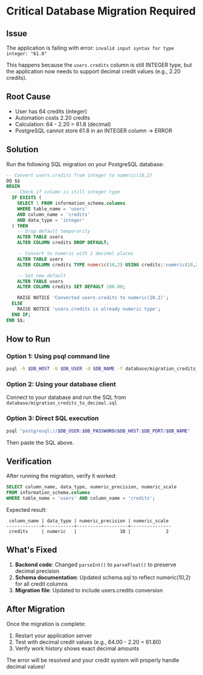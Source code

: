 # Critical Database Migration Required

## Issue
The application is failing with error: `invalid input syntax for type integer: "61.8"`

This happens because the `users.credits` column is still INTEGER type, but the application now needs to support decimal credit values (e.g., 2.20 credits).

## Root Cause
- User has 64 credits (integer)
- Automation costs 2.20 credits
- Calculation: 64 - 2.20 = 61.8 (decimal)
- PostgreSQL cannot store 61.8 in an INTEGER column → ERROR

## Solution
Run the following SQL migration on your PostgreSQL database:

```sql
-- Convert users.credits from integer to numeric(10,2)
DO $$
BEGIN
  -- Check if column is still integer type
  IF EXISTS (
    SELECT 1 FROM information_schema.columns
    WHERE table_name = 'users'
    AND column_name = 'credits'
    AND data_type = 'integer'
  ) THEN
    -- Drop default temporarily
    ALTER TABLE users
    ALTER COLUMN credits DROP DEFAULT;

    -- Convert to numeric with 2 decimal places
    ALTER TABLE users
    ALTER COLUMN credits TYPE numeric(10,2) USING credits::numeric(10,2);

    -- Set new default
    ALTER TABLE users
    ALTER COLUMN credits SET DEFAULT 100.00;

    RAISE NOTICE 'Converted users.credits to numeric(10,2)';
  ELSE
    RAISE NOTICE 'users.credits is already numeric type';
  END IF;
END $$;
```

## How to Run

### Option 1: Using psql command line
```bash
psql -h $DB_HOST -U $DB_USER -d $DB_NAME -f database/migration_credits_to_decimal.sql
```

### Option 2: Using your database client
Connect to your database and run the SQL from `database/migration_credits_to_decimal.sql`

### Option 3: Direct SQL execution
```bash
psql "postgresql://$DB_USER:$DB_PASSWORD@$DB_HOST:$DB_PORT/$DB_NAME"
```
Then paste the SQL above.

## Verification
After running the migration, verify it worked:

```sql
SELECT column_name, data_type, numeric_precision, numeric_scale
FROM information_schema.columns
WHERE table_name = 'users' AND column_name = 'credits';
```

Expected result:
```
 column_name | data_type | numeric_precision | numeric_scale
-------------+-----------+-------------------+---------------
 credits     | numeric   |                10 |             2
```

## What's Fixed
1. **Backend code**: Changed `parseInt()` to `parseFloat()` to preserve decimal precision
2. **Schema documentation**: Updated schema.sql to reflect numeric(10,2) for all credit columns
3. **Migration file**: Updated to include users.credits conversion

## After Migration
Once the migration is complete:
1. Restart your application server
2. Test with decimal credit values (e.g., 64.00 - 2.20 = 61.80)
3. Verify work history shows exact decimal amounts

The error will be resolved and your credit system will properly handle decimal values!
